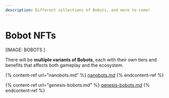 ```yaml
---
description: Different collections of Bobots, and more to come!
---
```


# Bobot NFTs

\[IMAGE: BOBOTS ]

There will be **multiple variants of Bobots**, each with their own tiers and benefits that affects both gameplay and the ecosystem.&#x20;

{% content-ref url="nanobots.md" %}
[nanobots.md](nanobots.md)
{% endcontent-ref %}

{% content-ref url="genesis-bobots.md" %}
[genesis-bobots.md](genesis-bobots.md)
{% endcontent-ref %}
